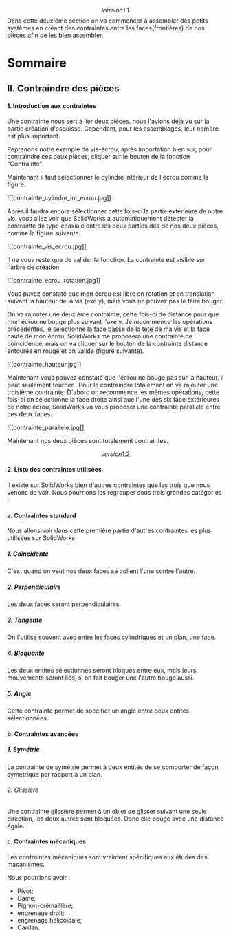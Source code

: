 $$version 1.1$$
Dans cette deuxième section on va commencer à assembler des petits systèmes en créant des contraintes entre les faces(frontières) de nos pièces afin de les bien assembler.

# Sommaire

## II. Contraindre des pièces

#### 1. Introduction aux contraintes

Une contrainte nous sert à lier deux pièces. nous l'avions déjà vu sur la partie création d'esquisse. Cependant, pour les assemblages, leur nombre est plus important.

Reprenons notre exemple de vis-écrou, après importation bien sur, pour contraindre ces deux pièces, cliquer sur le bouton de la fonction "Contrainte".

Maintenant il faut sélectionner le cylindre intérieur de l'écrou comme la figure.

![[contrainte_cylindre_int_ecrou.jpg]]

Après il faudra encore sélectionner cette fois-ci la partie extérieure de notre vis, vous allez voir que SolidWorks a automatiquement détecter la contrainte de type coaxiale entre les deux parties des de nos deux pièces, comme la figure suivante.

![[contrainte_vis_ecrou.jpg]]

Il ne vous reste que de valider la fonction. La contrainte est visible sur l'arbre de création.

![[contrainte_ecrou_rotation.jpg]]

Vous puvez constaté que mon écrou est libre en rotation et en translation suivant la hauteur de la vis (axe y), mais vous ne pouvez pas le faire bouger.

On va rajouter une deuxième contrainte, cette fois-ci de distance pour que mon écrou ne bouge plus suivant l'axe y.
Je recommence les opérations précédentes, je sélectionne la face basse de la tête de ma vis et la face haute de mon écrou, SolidWorks me proposera une contrainte de coïncidence, mais on va cliquer sur le bouton de la contrainte distance entourée en rouge et on valide (figure suivante).

![[contrainte_hauteur.jpg]]

Maintenant vous pouvez constaté que l'écrou ne bouge pas sur la hauteur, il peut seulement tourner . Pour le contraindre totalement on va rajouter une troisième contrainte. 
D'abord on recommence les mêmes opérations, cette fois-ci on sélectionne la face droite ainsi que l'une des six face extérieures de notre écrou, SolidWorks va vous proposer une contrainte parallèle entre ces deux faces.

![[contrainte_parallele.jpg]]

Maintenant nos deux pièces sont totalement contraintes.

$$version 1.2$$

#### 2. Liste des contraintes utilisées

Il existe sur SolidWorks bien d'autres contraintes que les trois que nous venons de voir. Nous pourrions les regrouper sous trois grandes catégories : 

#### a. Contraintes standard

Nous allons voir dans cette première partie d'autres contraintes les plus utilisées sur SolidWorks.

##### 1. Coïncidente

C'est quand on veut nos deux faces se collent l'une contre l'autre.

##### 2. Perpendiculaire

Les deux faces seront perpendiculaires.

##### 3. Tangente

On l'utilise souvent avec entre les faces cylindriques et un plan, une face. 

##### 4. Bloquante

Les deux entités sélectionnés seront bloqués entre eux, mais leurs mouvements seront liés, si on fait bouger une l'autre bouge aussi.

##### 5. Angle

Cette contrainte permet de spécifier un angle entre deux entités sélectionnées.

#### b. Contraintes avancées

##### 1. Symétrie

La contrainte de symétrie permet à deux entités de se comporter de façon symétrique par rapport à un plan.

###### 2. Glissière

Une contrainte  glissière permet à un objet de glisser suivant une seule direction, les deux autres sont bloquées. Donc elle bouge avec une distance égale.

#### c. Contraintes mécaniques

Les contraintes mécaniques sont vraiment spécifiques aux études des macanismes. 

Nous pourrions avoir : 

- Pivot; 
- Came; 
- Pignon-crémaillère; 
- engrenage droit; 
- engrenage hélicoïdale; 
- Cardan.
